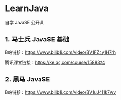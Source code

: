 # LearnJava

自学 JavaSE 公开课

## 1. 马士兵 JavaSE 基础

B站链接：https://www.bilibili.com/video/BV1FZ4y1H7rh

腾讯课堂链接：https://ke.qq.com/course/1588324

## 2. 黑马 JavaSE 

B站链接：https://www.bilibili.com/video/BV1uJ411k7wy

